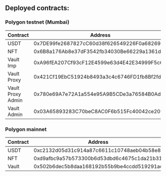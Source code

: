 ## Deployed contracts:

### Polygon testnet (Mumbai)

| Contract    | Address                                    |
| ----------- | ------------------------------------------ |
| USDT        | 0x7DE99fe2687827cC60d38f626549226F0a68269A |
| NFT         | 0x6B8a176Ab8e37dF3542fb34030Be66229a1361da |
| Vault Imp   | 0xA96fEA207Cf93cF12E4599e63d4E42E34999F5c6 |
| Vault Proxy | 0x421Cf19EbC51924b8493a3c4c6746FD1fb8Bf2fd |
| Vault Proxy Admin | 0x780e69A7e72A1a554e95A9B5CDe3a76584B0Ad28 |
| Vault Admin | 0x03A65893283C70beC8AC0F6b515Fc40042ce2091 |

### Polygon mainnet

| Contract | Address                                    |
| -------- | ------------------------------------------ |
| USDT     | 0xc2132d05d31c914a87c6611c10748aeb04b58e8f |
| NFT      | 0xd9afbc9a57b573300b6d53dbd6c4675c1da21b31 |
| Vault    | 0x502b6dec5b8daa168192b55b9be4ccdd519291ae |
